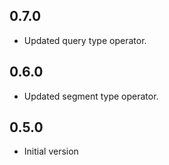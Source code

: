 ## 0.7.0

- Updated query type operator.

## 0.6.0

- Updated segment type operator.

## 0.5.0

- Initial version
